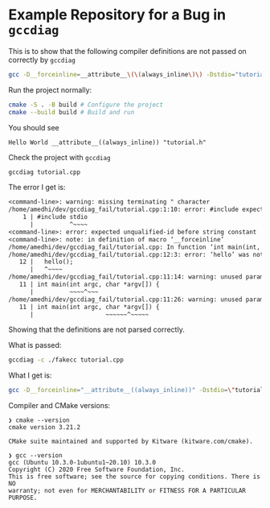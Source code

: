 # Example Repository for a Bug in `gccdiag`

This is to show that the following compiler definitions are not passed on correctly by `gccdiag`

```sh
gcc -D__forceinline=__attribute__\(\(always_inline\)\) -Dstdio="tutorial.h"
```

Run the project normally:

```sh
cmake -S . -B build # Configure the project
cmake --build build # Build and run
```

You should see

```
Hello World __attribute__((always_inline)) "tutorial.h"
```

Check the project with `gccdiag`

```sh
gccdiag tutorial.cpp
```

The error I get is:

```gcc
<command-line>: warning: missing terminating " character
/home/amedhi/dev/gccdiag_fail/tutorial.cpp:1:10: error: #include expects "FILENAME" or <FILENAME>
    1 | #include stdio
      |          ^~~~~
<command-line>: error: expected unqualified-id before string constant
<command-line>: note: in definition of macro ‘__forceinline’
/home/amedhi/dev/gccdiag_fail/tutorial.cpp: In function ‘int main(int, char**)’:
/home/amedhi/dev/gccdiag_fail/tutorial.cpp:12:3: error: ‘hello’ was not declared in this scope
   12 |   hello();
      |   ^~~~~
/home/amedhi/dev/gccdiag_fail/tutorial.cpp:11:14: warning: unused parameter ‘argc’ [-Wunused-parameter]
   11 | int main(int argc, char *argv[]) {
      |          ~~~~^~~~
/home/amedhi/dev/gccdiag_fail/tutorial.cpp:11:26: warning: unused parameter ‘argv’ [-Wunused-parameter]
   11 | int main(int argc, char *argv[]) {
      |                    ~~~~~~^~~~~~
```

Showing that the definitions are not parsed correctly.

What is passed:

```sh
gccdiag -c ./fakecc tutorial.cpp
```

What I get is:

```sh
gcc -D__forceinline="__attribute__((always_inline))" -Dstdio=\"tutorial.h\" -I/home/amedhi/dev/gccdiag_fail/. -o /dev/null -c /home/amedhi/dev/gccdiag_fail/tutorial.cpp
```

Compiler and CMake versions:

```fish
❯ cmake --version
cmake version 3.21.2

CMake suite maintained and supported by Kitware (kitware.com/cmake).

❯ gcc --version
gcc (Ubuntu 10.3.0-1ubuntu1~20.10) 10.3.0
Copyright (C) 2020 Free Software Foundation, Inc.
This is free software; see the source for copying conditions. There is NO
warranty; not even for MERCHANTABILITY or FITNESS FOR A PARTICULAR PURPOSE.
```
